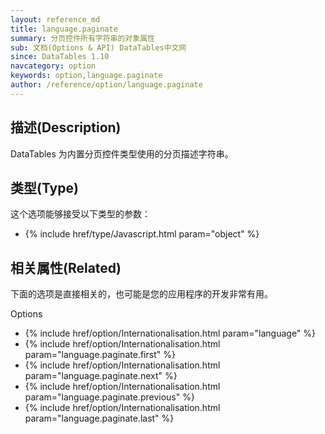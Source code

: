```yaml
---
layout: reference_md
title: language.paginate
summary: 分页控件所有字符串的对象属性
sub: 文档(Options & API) DataTables中文网
since: DataTables 1.10
navcategory: option
keywords: option,language.paginate
author: /reference/option/language.paginate
---
```


## 描述(Description)

DataTables 为内置分页控件类型使用的分页描述字符串。

## 类型(Type)
这个选项能够接受以下类型的参数：

- {% include href/type/Javascript.html param="object" %}


 
## 相关属性(Related)
下面的选项是直接相关的，也可能是您的应用程序的开发非常有用。

Options

- {% include href/option/Internationalisation.html param="language" %}
- {% include href/option/Internationalisation.html param="language.paginate.first" %}
- {% include href/option/Internationalisation.html param="language.paginate.next" %}
- {% include href/option/Internationalisation.html param="language.paginate.previous" %}
- {% include href/option/Internationalisation.html param="language.paginate.last" %}
